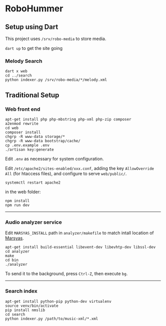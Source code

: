 # RoboHummer

## Setup using Dart

This project uses `/srv/robo-media` to store media.

`dart up` to get the site going

### Melody Search

```
dart x web
cd ../search
python indexer.py /srv/robo-media/*/melody.xml
```

## Traditional Setup

### Web front end

    apt-get install php php-mbstring php-xml php-zip composer
    a2enmod rewrite
    cd web
    composer install
    chgrp -R www-data storage/*
    chgrp -R www-data bootstrap/cache/
    cp .env.example .env
    ./artisan key:generate

Edit `.env` as necessary for system configuration.

Edit `/etc/apache2/sites-enabled/xxx.conf`, adding the key `AllowOverride All`
(for htaccess files), and configure to serve `web/public/`.

    systemctl restart apache2

in the web folder:

    npm install
    npm run dev

--------------------------------------

### Audio analyzer service

Edit `MARSYAS_INSTALL` path in `analyzer/makefile` to match intall location of
[Marsyas](https://github.com/marsyas/marsyas).

    apt-get install build-essential libevent-dev libevhtp-dev libssl-dev
    cd analyzer
    make
    cd bin
    ./analyzer

To send it to the background, press `Ctrl-Z`, then execute `bg`.

--------------------------------------

### Search index

    apt-get install python-pip python-dev virtualenv
    source venv/bin/activate
    pip install nmslib
    cd search
    python indexer.py /path/to/music-xml/*.xml
